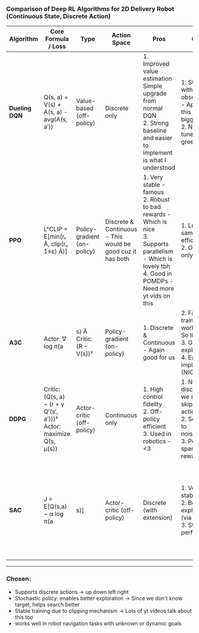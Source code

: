 ### Comparison of Deep RL Algorithms for 2D Delivery Robot (Continuous State, Discrete Action)

| **Algorithm**   | **Core Formula / Loss**                                                                                 | **Type**                    | **Action Space**            | **Pros**                                                                                       | **Cons**                                                                                      | **Handles Unknown Goal?**        | **Training Stability**     | **Sample Efficiency**       | **Exploration Capability**     |
|----------------|----------------------------------------------------------------------------------------------------------|-----------------------------|-----------------------------|------------------------------------------------------------------------------------------------|-----------------------------------------------------------------------------------------------|----------------------------------|-----------------------------|-----------------------------|-------------------------------|
| **Dueling DQN** | Q(s, a) = V(s) + A(s, a) - avg(A(s, a′))                                                                 | Value-based (off-policy)    | Discrete only               | 1. Improved value estimation  <br> Simple upgrade from normal DQN <br> 2. Strong baseline and easier to implement is what I understood               | 1. Struggles with partial observability - Apparently this is a biggie <br> 2. Needs tuned ε-greedy                            | Limited without reward shaping    | Stable (with Double DQN)    | High (via replay buffer)    | Weak (unless using NoisyNets) - Chatgpt told me this |
| **PPO**         | L^CLIP = E[min(rₜ Â, clip(rₜ, 1±ε) Â)]                                                                   | Policy-gradient (on-policy) | Discrete & Continuous - This would be good cuz it has both      | 1. Very stable - famous <br> 2. Robust to bad rewards - Which is nice <br> 3. Supports parallelism - Which is lovely tbh <br> 4. Good in POMDPs - Need more yt vids on this  | 1. Less sample efficient <br> 2. On-policy only                                                | Excellent                          | Very stable                 | Moderate (can parallelize)   | Strong (entropy bonus)         |
| **A3C**         | Actor: ∇ log π(a|s) Â <br> Critic: (R − V(s))²                                                           | Policy-gradient (on-policy) | 1. Discrete & Continuous - Again good for us      | 2. Fast training via workers - So llel <br> 3. Good exploration <br> 4. Easy to implement (NICE) <3                | 1. Less stable than PPO (Multiple proofs it seems) <br> 2. Outdated compared to PPO - Old famous kid                                       | Good                               | Moderate                    | Medium (no replay buffer)    | Strong                          |
| **DDPG**        | Critic: (Q(s, a) − (r + γ Q′(s′, a′)))² <br> Actor: maximize Q(s, μ(s))                                  | Actor-critic (off-policy)   | Continuous only             | 1. High control fidelity <br> 2. Off-policy efficient <br> 3. Used in robotics - <3                  | 1. Not for discrete (So we should skip?) actions <br> 2. Sensitive to noise/tuning <br> 3. Poor in sparse rewards     | Not suitable                        | Can be unstable             | High (via replay)            | Weak (needs noise injection)   |
| **SAC**         | J = E[Q(s,a) − α log π(a|s)]                                                                             | Actor-critic (off-policy)   | Discrete (with extension)   | 1. Very stable <br> 2. Best exploration (via entropy) <br> 3. Strong performance                 | 1. Needs adaptation for discrete (Do we wanna spend the time?)<br> 2. Fewer implementations (Not many examples either) <br> 3. Complex (Yeah, wth is with this)                  | Excellent (entropy-driven)        | Very stable - Fine Fine                | Very high                    | Excellent                        |

---

### Chosen:

- Supports discrete actions -> up down left right
- Stochastic policy: enables better exploration -> Since we don't know target, helps search better
- Stable training due to clipping mechanism -> Lots of yt videos talk about this too
- works well in robot navigation tasks with unknown or dynamic goals
